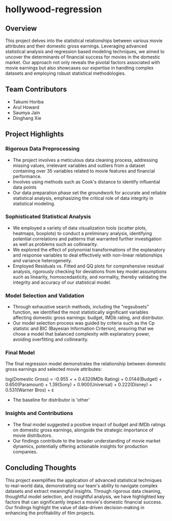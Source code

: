 # hollywood-regression

## Overview

This project delves into the statistical relationships between various movie attributes and their domestic gross earnings. Leveraging advanced statistical analysis and regression based modeling techniques, we aimed to uncover the determinants of financial success for movies in the domestic market. Our approach not only reveals the pivotal factors associated with movie earnings but also showcases our expertise in handling complex datasets and employing robust statistical methodologies.

## Team Contributors

- Takumi Horiba
- Arul Howard
- Saumya Jain
- Dinghang Xie

## Project Highlights

### Rigorous Data Preprocessing
- The project involves a meticulous data cleaning process, addressing missing values, irrelevant variables and outliers from a dataset containing over 35 variables related to movie features and financial performance.
- Involves using methods such as Cook's distance to identify influential data points
- Our data preparation phase set the groundwork for accurate and reliable statistical analysis, emphasizing the critical role of data integrity in statistical modeling.

### Sophisticated Statistical Analysis
- We employed a variety of data visualization tools (scatter plots, heatmaps, boxplots) to conduct a preliminary analysis, identifying potential correlations and patterns that warranted further investigation as well as problems such as collinearity.
- We explored the effect of polynomial transformations of the explanatory and response variables to deal effectively with non-linear relationships and variance heterogeneity.
- Employed Residuals vs. Fitted and QQ plots for comprehensive residual analysis, rigorously checking for deviations from key model assumptions such as linearity, homoscedasticity, and normality, thereby validating the integrity and accuracy of our statistical model.

### Model Selection and Validation
- Through exhaustive search methods, including the "regsubsets" function, we identified the most statistically significant variables affecting domestic gross earnings: budget, IMDb rating, and distributor.
- Our model selection process was guided by criteria such as the Cp statistic and BIC (Bayesian Information Criterion), ensuring that we chose a model that balanced complexity with explanatory power, avoiding overfitting and collinearity.

### Final Model
The final regression model demonstrates the relationship between domestic gross earnings and selected movie attributes:

log(Domestic Gross) = -0.955 + + 0.432(IMDb Rating) + 0.0144(Budget) + 0.650(Paramount) + 1.39(Sony) + 0.900(Universal) + 0.222(Disney) + 0.531(Warner Bros) + ε

- The baseline for distributor is 'other'

### Insights and Contributions
- The final model suggested a positive impact of budget and IMDb ratings on domestic gross earnings, alongside the strategic importance of movie distributors.
- Our findings contribute to the broader understanding of movie market dynamics, potentially offering actionable insights for production companies.

## Concluding Thoughts

This project exemplifies the application of advanced statistical techniques to real-world data, demonstrating our team's ability to navigate complex datasets and extract meaningful insights. Through rigorous data cleaning, thoughtful model selection, and insightful analysis, we have highlighted key factors that can significantly impact a movie's domestic financial success. Our findings highlight the value of data-driven decision-making in enhancing the profitability of film projects.







